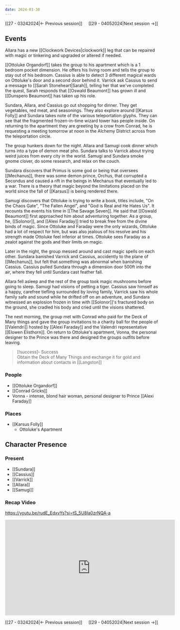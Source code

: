```yaml
---
date: 2024-03-30
---
```

[[27 - 03242024|← Previous session]] <span style="float: right;">[[29 - 04052024|Next session →]]</span>

## Events
Allara has a new [[Clockwork Devices|clockwork]] leg that can be repaired with magic or tinkering and upgraded or altered if needed. 

[[Ottoluke Organdorf]] takes the group to his apartment which is a 1 bedroom pocket dimension. He offers his living room and tells the group to stay out of his bedroom. Cassius is able to detect 3 different magical wards on Ottoluke's door and a second door behind it. Varrick ask Cassius to send a message to [[Sarah Stoneheart|Sarah]], telling her that we've completed the quest, Sarah responds that [[Oswald Beaumont]] has grown ill and [[Dunspero Beaumont]] has taken up his role.

Sundara, Allara, and Cassius go out shopping for dinner. They get vegetables, red meat, and seasonings. They also explore around [[Karsus Folly]] and Sundara takes note of the various teleportation glyphs. They can see that the fragmented frozen-in-time wizard tower has people inside. On returning to the apartment they are greeting by a crow from Conrad, he is requesting a meeting tomorrow at noon in the Alchemy District across from the teleportation circle. 

The group hunkers down for the night. Allara and Samugi cook dinner which turns into a type of demon meat pho. Sundara talks to Varrick about trying weird juices from every city in the world. Samugi and Sundara smoke gnome clover, do some research, and relax on the couch. 

Sundara discovers that Primus is some god or being that oversees [[Mechanus]], there was some demon prince, Orchus, that corrupted a Secondus and caused a rift in the beings in Mechanus that eventually led to a war. There is a theory that magic beyond the limitations placed on the world since the fall of [[Karsus]] is being rendered there.

Samugi discovers that Ottoluke is trying to write a book, titles include, "On the Chaos Gate", "The Fallen Angel", and "God is Real and He Hates Us". It recounts the events his time in [[The Savage Seven]]. He said that [[Oswald Beaumont]] first approached him about adventuring together. As a group, he, [[Solonor]], and [[Alexi Faraday]] tried to break free from the divine binds of magic. Since Ottoluke and Faraday were the only wizards, Ottoluke had a lot of respect for him, but was also jealous of his resolve and his strength made Ottoluke feel inferior at times. Ottoluke sees Faraday as a zealot against the gods and their limits on magic.

Later in the night, the group messed around and cast magic spells on each other. Sundara banished Varrick and Cassius, accidently to the plane of [[Mechanus]], but felt that something was abnormal when banishing Cassius. Cassius pulled Sundara through a dimension door 500ft into the air, where they fell until Sundara cast feather fall. 

Allara fell asleep and the rest of the group took magic mushrooms before going to sleep. Samugi had visions of petting a tiger. Cassius saw himself as a happy, carefree tiefling surrounded by loving family, Varrick saw his whole family safe and sound while he drifted off on an adventure, and Sundara witnessed an explosion frozen in time with [[Solonor]]'s fractured body on the ground, she cradled his body and cried until the visions shattered. 

The next morning, the group met with Conrad who paid for the Deck of Many things and gave the group invitations to a charity ball for the people of [[Valendri]] hosted by [[Alexi Faraday]] and the Valendri representative [[Elowen Elisthorn]]. On return to Ottoluke's apartment, Vonna, the personal designer to the Prince was there and designed the groups outfits before leaving.

> [!success]- Success  
> Obtain the Deck of Many Things and exchange it for gold and information about contacts in [[Langston]] 

### People
- [[Ottoluke Organdorf]]
- [[Conrad Gricks]]
- Vonna - intense, blond hair woman, personal designer to Prince [[Alexi Faraday]] 

### Places 
- [[Karsus Folly]] 
	- Ottoluke's Apartment

## Character Presence 
### Present
- [[Sundara]] 
- [[Cassius]] 
- [[Varrick]] 
- [[Allara]] 
- [[Samugi]] 

### Recap Video
https://youtu.be/rudE_EdxvYs?si=tS_5U8Ia0zrNQA-a

<iframe width="560" height="315" src="https://www.youtube.com/embed/rudE_EdxvYs?si=T-ZScdYh1JlhgDO3" title="YouTube video player" frameborder="0" allow="accelerometer; autoplay; clipboard-write; encrypted-media; gyroscope; picture-in-picture; web-share" referrerpolicy="strict-origin-when-cross-origin" allowfullscreen></iframe>

[[27 - 03242024|← Previous session]] <span style="float: right;">[[29 - 04052024|Next session →]]</span>